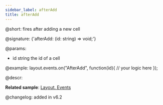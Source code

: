 ```yaml
---
sidebar_label: afterAdd
title: afterAdd
---          
```


@short: fires after adding a new cell

@signature: {'afterAdd: (id: string) => void;'}

@params:
- id		string		the id of a cell

@example:
layout.events.on("AfterAdd", function(id){
	// your logic here
});



@descr:

**Related sample**: [Layout. Events](https://snippet.dhtmlx.com/fyxw0map)

@changelog:
added in v6.2


